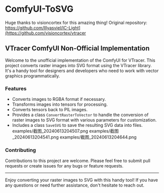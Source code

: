 # ComfyUI-ToSVG
Huge thanks to visioncortex for this amazing thing! Original repository: https://github.com/lllyasviel/IC-Light](https://github.com/visioncortex/vtracer

## VTracer ComfyUI Non-Official Implementation

Welcome to the unofficial implementation of the ComfyUI for VTracer. This project converts raster images into SVG format using the VTracer library. It's a handy tool for designers and developers who need to work with vector graphics programmatically.

### Features

- Converts images to RGBA format if necessary.
- Transforms images into tensors for processing.
- Converts tensors back to PIL images.
- Provides a class `ConvertRasterToVector` to handle the conversion of raster images to SVG format with various parameters for customization.
- Includes a class `SaveSVG` to save the resulting SVG data into files.
examples/截图_20240613204507.png
examples/截图_20240613204541.png
examples/截图_20240613204644.png
### Contributing

Contributions to this project are welcome. Please feel free to submit pull requests or create issues for any bugs or feature requests.

---

Enjoy converting your raster images to SVG with this handy tool! If you have any questions or need further assistance, don't hesitate to reach out.
